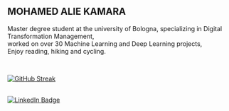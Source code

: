 ## MOHAMED ALIE KAMARA    


Master degree student at the university of Bologna,
specializing in Digital Transformation Management,          
worked on over 30 Machine Learning and Deep Learning projects,                      
Enjoy reading, hiking and cycling.


<br>




[![GitHub Streak](http://github-readme-streak-stats.herokuapp.com?user=Kmohamedalie&theme=dark&background=000000)](https://git.io/streak-stats)

<br>

<div id="badges">
  <a href="https://www.linkedin.com/in/mohamed-alie-kamara-8765941a4">
    <img src="https://img.shields.io/badge/LinkedIn-blue?style=for-the-badge&logo=linkedin&logoColor=white" alt="LinkedIn Badge"/>
  </a>



<!--

Here are some ideas to get you started:

-  🔭 I’m currently working on ...
-  🌱 I’m currently learning ...
-  👯 I’m looking to collaborate on ...
-  🤔 I’m looking for help with ...
-  💬 Ask me about ...
-  📫 How to reach me: ...
-  😄 Pronouns: ...
-  ⚡ Fun fact: .. 
-->

